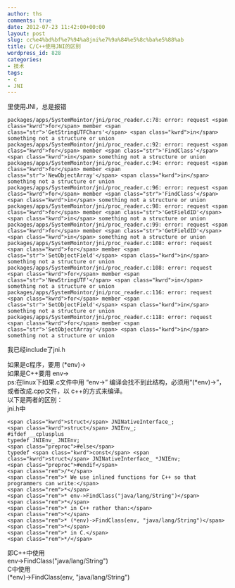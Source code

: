 ```yaml
---
author: ths
comments: true
date: 2012-07-23 11:42:00+00:00
layout: post
slug: cc%e4%bd%bf%e7%94%a8jni%e7%9a%84%e5%8c%ba%e5%88%ab
title: C/C++使用JNI的区别
wordpress_id: 828
categories:
- 技术
tags:
- c
- JNI
---
```


里使用JNI，总是报错  





    
    packages/apps/SystemMointor/jni/proc_reader.c:78: error: request <span class="kwrd">for</span> member <span class="str">'GetStringUTFChars'</span> <span class="kwrd">in</span> something not a structure or union
    packages/apps/SystemMointor/jni/proc_reader.c:92: error: request <span class="kwrd">for</span> member <span class="str">'FindClass'</span> <span class="kwrd">in</span> something not a structure or union
    packages/apps/SystemMointor/jni/proc_reader.c:94: error: request <span class="kwrd">for</span> member <span class="str">'NewObjectArray'</span> <span class="kwrd">in</span> something not a structure or union
    packages/apps/SystemMointor/jni/proc_reader.c:96: error: request <span class="kwrd">for</span> member <span class="str">'FindClass'</span> <span class="kwrd">in</span> something not a structure or union
    packages/apps/SystemMointor/jni/proc_reader.c:98: error: request <span class="kwrd">for</span> member <span class="str">'GetFieldID'</span> <span class="kwrd">in</span> something not a structure or union
    packages/apps/SystemMointor/jni/proc_reader.c:99: error: request <span class="kwrd">for</span> member <span class="str">'GetFieldID'</span> <span class="kwrd">in</span> something not a structure or union
    packages/apps/SystemMointor/jni/proc_reader.c:108: error: request <span class="kwrd">for</span> member <span class="str">'SetObjectField'</span> <span class="kwrd">in</span> something not a structure or union
    packages/apps/SystemMointor/jni/proc_reader.c:108: error: request <span class="kwrd">for</span> member <span class="str">'NewStringUTF'</span> <span class="kwrd">in</span> something not a structure or union
    packages/apps/SystemMointor/jni/proc_reader.c:116: error: request <span class="kwrd">for</span> member <span class="str">'SetObjectField'</span> <span class="kwrd">in</span> something not a structure or union
    packages/apps/SystemMointor/jni/proc_reader.c:118: error: request <span class="kwrd">for</span> member <span class="str">'SetObjectArray'</span> <span class="kwrd">in</span> something not a structure or union
    







我已经include了jni.h






如果是c程序，要用 (*env)->  
如果是C++要用 env->  
ps:在linux下如果.c文件中用 “env->” 编译会找不到此结构，必须用“(*env)->”，或者改成.cpp文件，以 c++的方式来编译。  
以下是两者的区别：  
jni.h中  

    
    <span class="kwrd">struct</span> JNINativeInterface_;
    <span class="kwrd">struct</span> JNIEnv_;
    #ifdef __cplusplus
    typedef JNIEnv_ JNIEnv;
    <span class="preproc">#else</span>
    typedef <span class="kwrd">const</span> <span class="kwrd">struct</span> JNINativeInterface_ *JNIEnv;
    <span class="preproc">#endif</span>
    <span class="rem">/*</span>
    <span class="rem">* We use inlined functions for C++ so that programmers can write:</span>
    <span class="rem">*</span>
    <span class="rem">* env->FindClass("java/lang/String")</span>
    <span class="rem">*</span>
    <span class="rem">* in C++ rather than:</span>
    <span class="rem">*</span>
    <span class="rem">* (*env)->FindClass(env, "java/lang/String")</span>
    <span class="rem">*</span>
    <span class="rem">* in C.</span>
    <span class="rem">*/</span>
    



即C++中使用  
env->FindClass("java/lang/String")  
C中使用  
(*env)->FindClass(env, "java/lang/String")



